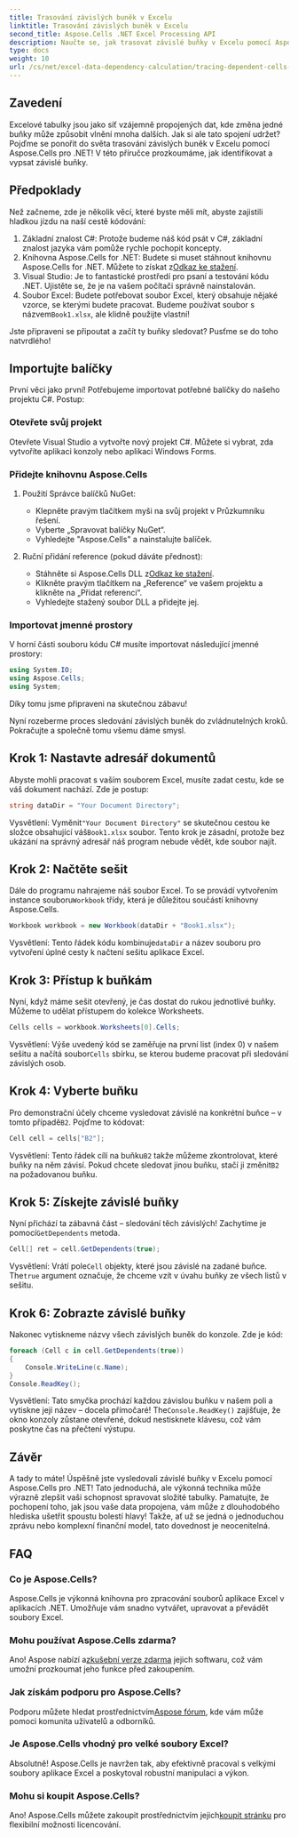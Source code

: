 ```yaml
---
title: Trasování závislých buněk v Excelu
linktitle: Trasování závislých buněk v Excelu
second_title: Aspose.Cells .NET Excel Processing API
description: Naučte se, jak trasovat závislé buňky v Excelu pomocí Aspose.Cells for .NET, pomocí tohoto snadno srozumitelného kurzu.
type: docs
weight: 10
url: /cs/net/excel-data-dependency-calculation/tracing-dependent-cells-in-excel/
---
```

## Zavedení

Excelové tabulky jsou jako síť vzájemně propojených dat, kde změna jedné buňky může způsobit vlnění mnoha dalších. Jak si ale tato spojení udržet? Pojďme se ponořit do světa trasování závislých buněk v Excelu pomocí Aspose.Cells pro .NET! V této příručce prozkoumáme, jak identifikovat a vypsat závislé buňky. 

## Předpoklady

Než začneme, zde je několik věcí, které byste měli mít, abyste zajistili hladkou jízdu na naší cestě kódování:

1. Základní znalost C#: Protože budeme náš kód psát v C#, základní znalost jazyka vám pomůže rychle pochopit koncepty.
2.  Knihovna Aspose.Cells for .NET: Budete si muset stáhnout knihovnu Aspose.Cells for .NET. Můžete to získat z[Odkaz ke stažení](https://releases.aspose.com/cells/net/).
3. Visual Studio: Je to fantastické prostředí pro psaní a testování kódu .NET. Ujistěte se, že je na vašem počítači správně nainstalován. 
4. Soubor Excel: Budete potřebovat soubor Excel, který obsahuje nějaké vzorce, se kterými budete pracovat. Budeme používat soubor s názvem`Book1.xlsx`, ale klidně použijte vlastní!

Jste připraveni se připoutat a začít ty buňky sledovat? Pusťme se do toho natvrdlého!

## Importujte balíčky

První věci jako první! Potřebujeme importovat potřebné balíčky do našeho projektu C#. Postup:

### Otevřete svůj projekt

Otevřete Visual Studio a vytvořte nový projekt C#. Můžete si vybrat, zda vytvoříte aplikaci konzoly nebo aplikaci Windows Forms.

### Přidejte knihovnu Aspose.Cells

1. Použití Správce balíčků NuGet: 
   - Klepněte pravým tlačítkem myši na svůj projekt v Průzkumníku řešení.
   - Vyberte „Spravovat balíčky NuGet“.
   - Vyhledejte "Aspose.Cells" a nainstalujte balíček.

2. Ruční přidání reference (pokud dáváte přednost): 
   -  Stáhněte si Aspose.Cells DLL z[Odkaz ke stažení](https://releases.aspose.com/cells/net/).
   - Klikněte pravým tlačítkem na „Reference“ ve vašem projektu a klikněte na „Přidat referenci“.
   - Vyhledejte stažený soubor DLL a přidejte jej.

### Importovat jmenné prostory

V horní části souboru kódu C# musíte importovat následující jmenné prostory:

```csharp
using System.IO;
using Aspose.Cells;
using System;
```

Díky tomu jsme připraveni na skutečnou zábavu!

Nyní rozeberme proces sledování závislých buněk do zvládnutelných kroků. Pokračujte a společně tomu všemu dáme smysl.

## Krok 1: Nastavte adresář dokumentů

Abyste mohli pracovat s vaším souborem Excel, musíte zadat cestu, kde se váš dokument nachází. Zde je postup:

```csharp
string dataDir = "Your Document Directory";
```

 Vysvětlení: Vyměnit`"Your Document Directory"` se skutečnou cestou ke složce obsahující váš`Book1.xlsx` soubor. Tento krok je zásadní, protože bez ukázání na správný adresář náš program nebude vědět, kde soubor najít.

## Krok 2: Načtěte sešit

 Dále do programu nahrajeme náš soubor Excel. To se provádí vytvořením instance souboru`Workbook` třídy, která je důležitou součástí knihovny Aspose.Cells.

```csharp
Workbook workbook = new Workbook(dataDir + "Book1.xlsx");
```

 Vysvětlení: Tento řádek kódu kombinuje`dataDir` a název souboru pro vytvoření úplné cesty k načtení sešitu aplikace Excel. 

## Krok 3: Přístup k buňkám

Nyní, když máme sešit otevřený, je čas dostat do rukou jednotlivé buňky. Můžeme to udělat přístupem do kolekce Worksheets.

```csharp
Cells cells = workbook.Worksheets[0].Cells;
```

Vysvětlení: Výše uvedený kód se zaměřuje na první list (index 0) v našem sešitu a načítá soubor`Cells` sbírku, se kterou budeme pracovat při sledování závislých osob.

## Krok 4: Vyberte buňku

 Pro demonstrační účely chceme vysledovat závislé na konkrétní buňce – v tomto případě`B2`. Pojďme to kódovat:

```csharp
Cell cell = cells["B2"];
```

 Vysvětlení: Tento řádek cílí na buňku`B2` takže můžeme zkontrolovat, které buňky na něm závisí. Pokud chcete sledovat jinou buňku, stačí ji změnit`B2` na požadovanou buňku. 

## Krok 5: Získejte závislé buňky

 Nyní přichází ta zábavná část – sledování těch závislých! Zachytíme je pomocí`GetDependents` metoda.

```csharp
Cell[] ret = cell.GetDependents(true);
```

 Vysvětlení: Vrátí pole`Cell` objekty, které jsou závislé na zadané buňce. The`true` argument označuje, že chceme vzít v úvahu buňky ze všech listů v sešitu.

## Krok 6: Zobrazte závislé buňky

Nakonec vytiskneme názvy všech závislých buněk do konzole. Zde je kód:

```csharp
foreach (Cell c in cell.GetDependents(true))
{
    Console.WriteLine(c.Name);
}
Console.ReadKey();
```

Vysvětlení: Tato smyčka prochází každou závislou buňku v našem poli a vytiskne její název – docela přímočaré! The`Console.ReadKey()` zajišťuje, že okno konzoly zůstane otevřené, dokud nestisknete klávesu, což vám poskytne čas na přečtení výstupu.

## Závěr

A tady to máte! Úspěšně jste vysledovali závislé buňky v Excelu pomocí Aspose.Cells pro .NET! Tato jednoduchá, ale výkonná technika může výrazně zlepšit vaši schopnost spravovat složité tabulky. Pamatujte, že pochopení toho, jak jsou vaše data propojena, vám může z dlouhodobého hlediska ušetřit spoustu bolestí hlavy! Takže, ať už se jedná o jednoduchou zprávu nebo komplexní finanční model, tato dovednost je neocenitelná.

## FAQ

### Co je Aspose.Cells?
Aspose.Cells je výkonná knihovna pro zpracování souborů aplikace Excel v aplikacích .NET. Umožňuje vám snadno vytvářet, upravovat a převádět soubory Excel.

### Mohu používat Aspose.Cells zdarma?
 Ano! Aspose nabízí a[zkušební verze zdarma](https://releases.aspose.com/) jejich softwaru, což vám umožní prozkoumat jeho funkce před zakoupením.

### Jak získám podporu pro Aspose.Cells?
 Podporu můžete hledat prostřednictvím[Aspose fórum](https://forum.aspose.com/c/cells/9), kde vám může pomoci komunita uživatelů a odborníků. 

### Je Aspose.Cells vhodný pro velké soubory Excel?
Absolutně! Aspose.Cells je navržen tak, aby efektivně pracoval s velkými soubory aplikace Excel a poskytoval robustní manipulaci a výkon.

### Mohu si koupit Aspose.Cells?
 Ano! Aspose.Cells můžete zakoupit prostřednictvím jejich[koupit stránku](https://purchase.aspose.com/buy) pro flexibilní možnosti licencování.